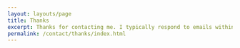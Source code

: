 ```yaml
---
layout: layouts/page
title: Thanks
excerpt: Thanks for contacting me. I typically respond to emails within a couple of days. Should your enquiry be more urgent, please send me a message on [Twitter](https://twitter.com/hybrid_alex).
permalink: /contact/thanks/index.html
---
```


